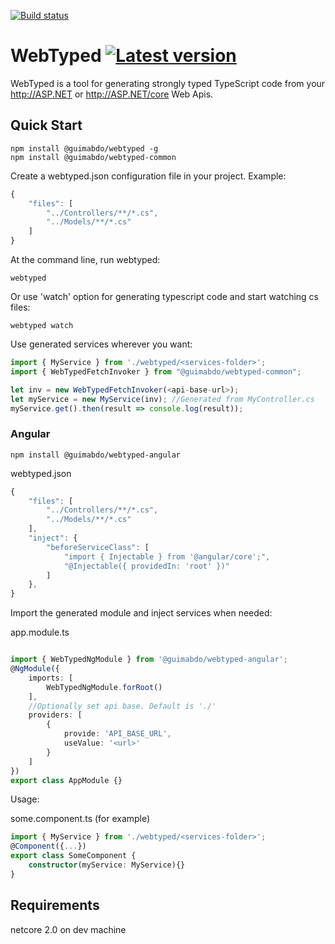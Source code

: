 [![Build status](https://ci.appveyor.com/api/projects/status/github/guimabdo/webtyped?svg=true)](https://ci.appveyor.com/project/guimabdo/webtyped)
# WebTyped [![Latest version](https://img.shields.io/npm/v/@guimabdo/webtyped.svg)](https://www.npmjs.com/search?q=@guimabdo/webtyped)

 WebTyped is a tool for generating strongly typed TypeScript code from your http://ASP.NET or http://ASP.NET/core Web Apis.

## Quick Start

```
npm install @guimabdo/webtyped -g
npm install @guimabdo/webtyped-common

```

Create a webtyped.json configuration file in your project.
Example:

```javascript
{
	"files": [
		"../Controllers/**/*.cs",
		"../Models/**/*.cs"
	]
}

```

At the command line, run webtyped:

```batchfile
webtyped
```
Or use 'watch' option for generating typescript code and start watching cs files:

```batchfile
webtyped watch
```

Use generated services wherever you want:

```typescript
import { MyService } from './webtyped/<services-folder>';
import { WebTypedFetchInvoker } from "@guimabdo/webtyped-common";

let inv = new WebTypedFetchInvoker(<api-base-url>);
let myService = new MyService(inv); //Generated from MyController.cs
myService.get().then(result => console.log(result));
```

### Angular

```
npm install @guimabdo/webtyped-angular

```

webtyped.json

```javascript
{
	"files": [
		"../Controllers/**/*.cs",
		"../Models/**/*.cs"
	],
	"inject": {
		"beforeServiceClass": [
			"import { Injectable } from '@angular/core';",
			"@Injectable({ providedIn: 'root' })"
		]
	},
}
```

Import the generated module and inject services when needed:

app.module.ts

```typescript

import { WebTypedNgModule } from '@guimabdo/webtyped-angular';
@NgModule({
	imports: [
		WebTypedNgModule.forRoot()
	],
	//Optionally set api base. Default is './'
	providers: [
		{
			provide: 'API_BASE_URL',
			useValue: '<url>'
		}
	]
})
export class AppModule {}

```

Usage:

some.component.ts (for example)
```typescript
import { MyService } from './webtyped/<services-folder>';
@Component({...})
export class SomeComponent {
	constructor(myService: MyService){}
}
```

## Requirements

netcore 2.0 on dev machine